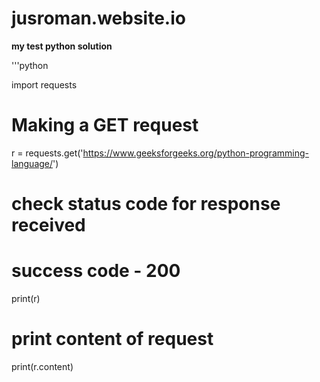# jusroman.website.io

**my test python solution**

'''python
  
  import requests
 
# Making a GET request
r = requests.get('https://www.geeksforgeeks.org/python-programming-language/')
 
# check status code for response received
# success code - 200
print(r)
 
# print content of request
print(r.content)

